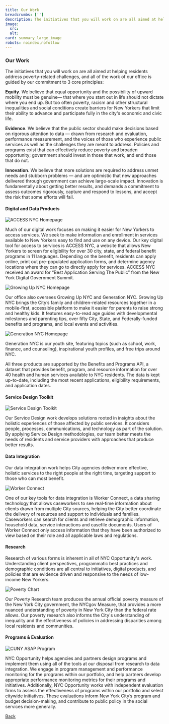 ```yaml
---
title: Our Work
breadcrumbs: ['']
description: The initiatives that you will work on are all aimed at helping residents address poverty-related challenges, and all of the work of our office is guided by our commitment to 3 core principles.
image:
  src:
  alt:
card: summary_large_image
robots: noindex,nofollow
---
```


### Our Work

The initiatives that you will work on are all aimed at helping residents address poverty-related challenges, and all of the work of our office is guided by our commitment to 3 core principles:

**Equity**. We believe that equal opportunity and the possibility of upward mobility must be genuine— that where you start out in life should not dictate where you end up. But too often poverty, racism and other structural inequalities and social conditions create barriers for New Yorkers that limit their ability to advance and participate fully in the city's economic and civic life.

**Evidence**. We believe that the public sector should make decisions based on rigorous attention to data — drawn from research and evaluation, performance measurement, and the voices of those who experience public services as well as the challenges they are meant to address. Policies and programs exist that can effectively reduce poverty and broaden opportunity; government should invest in those that work, and end those that do not.

**Innovation**. We believe that more solutions are required to address unmet needs and stubborn problems — and are optimistic that new approaches delivered through government can achieve large-scale impact. Innovation is fundamentally about getting better results, and demands a commitment to assess outcomes rigorously, capture and respond to lessons, and accept the risk that some efforts will fail.

#### Digital and Data Products

![ACCESS NYC Homepage](https://buildwithnyc.github.io/img/accessNYC.jpg)

Much of our digital work focuses on making it easier for New Yorkers to access services. We seek to make information and enrollment in services available to New Yorkers easy to find and use on any device. Our key digital tool for access to services is ACCESS NYC, a website that allows New Yorkers to screen for eligibility for over 30 city, state, and federal benefit programs in 11 languages. Depending on the benefit, residents can apply online, print out pre-populated application forms, and determine agency locations where they can go to directly apply for services. ACCESS NYC received an award for “Best Application Serving The Public” from the New York Digital Government Summit.

![Growing Up NYC Homepage](https://buildwithnyc.github.io/img/growingup.jpg)

Our office also oversees Growing Up NYC and Generation NYC. Growing Up NYC brings the City’s family and children-related resources together in a mobile-first, accessible platform to make it easier for parents to raise strong and healthy kids. It features easy-to-read age guides with developmental milestones and parenting tips, over fifty City, State, and Federally-funded benefits and programs, and local events and activities.

![Generation NYC Homepage](https://buildwithnyc.github.io/img/generationNYC.png)

Generation NYC is our youth site, featuring topics (such as school, work, finance, and counseling), inspirational youth profiles, and free trips around NYC.

All three products are supported by the Benefits and Programs API, a dataset that provides benefit, program, and resource information for over 40 health and human services available to NYC residents. The data is kept up-to-date, including the most recent applications, eligibility requirements, and application dates.

#### Service Design Toolkit

![Service Design Toolkit](https://buildwithnyc.github.io/img/servicedesignstudio.png)

Our Service Design work develops solutions rooted in insights about the holistic experiences of those affected by public services. It considers people, processes, communications, and technology as part of the solution. By applying Service Design methodologies, our team better meets the needs of residents and service providers with approaches that produce better results.

#### Data Integration

Our data integration work helps City agencies deliver more effective, holistic services to the right people at the right time, targeting support to those who can most benefit.

![Worker Connect](https://buildwithnyc.github.io/img/workerconnectscreens.png)

One of our key tools for data integration is Worker Connect, a data sharing technology that allows caseworkers to see real-time information about clients drawn from multiple City sources, helping the City better coordinate the delivery of resources and support to individuals and families. Caseworkers can search for clients and retrieve demographic information, household data, service interactions and casefile documents. Users of Worker Connect only access information that they have been authorized to view based on their role and all applicable laws and regulations.

#### Research

Research of various forms is inherent in all of NYC Opportunity's work. Understanding client perspectives, programmatic best practices and demographic conditions are all central to initiatives, digital products, and policies that are evidence driven and responsive to the needs of low-income New Yorkers.

![Poverty Chart](https://buildwithnyc.github.io/img/povertychart.png)

Our Poverty Research team produces the annual official poverty measure of the New York City government, the NYCgov Measure, that provides a more nuanced understanding of poverty in New York City than the federal rate allows. Our poverty research also informs the City's understanding of inequality and the effectiveness of policies in addressing disparities among local residents and communities.

#### Programs & Evaluation

![CUNY ASAP Program](https://buildwithnyc.github.io/img/cunyasap.jpg)

NYC Opportunity helps agencies and partners design programs and implement them using all of the tools at our disposal from research to data integration. We engage in program management and performance monitoring for the programs within our portfolio, and help partners develop appropriate performance monitoring metrics for their programs and initiatives. Additionally, NYC Opportunity works with independent evaluation firms to assess the effectiveness of programs within our portfolio and select citywide initiatives. These evaluations inform New York City’s program and budget decision-making, and contribute to public policy in the social services more generally.


<p class="text-center my-4">
  <a class="btn btn-large inline-block w-full" href="/">Back</a>
</p>
